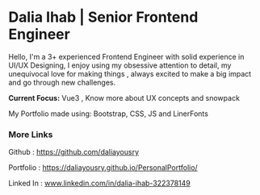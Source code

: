 <h1>Dalia Ihab | Senior Frontend Engineer</h1>

Hello, I'm a 3+ experienced Frontend Engineer with solid experience in UI/UX
Designing, I enjoy using my obsessive attention to detail, my unequivocal
love for making things , always excited to make a big impact and go
through new challenges.

<b>Current Focus:</b> Vue3 , Know more about UX concepts and snowpack

My Portfolio made using: Bootstrap, CSS, JS and LinerFonts

<h3>More Links </h3>

Github : https://github.com/daliayousry

Portfolio : https://daliayousry.github.io/PersonalPortfolio/

Linked In : www.linkedin.com/in/dalia-ihab-322378149
